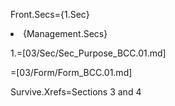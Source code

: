 Front.Secs={1.Sec}<li>{Management.Secs}

1.=[03/Sec/Sec_Purpose_BCC.01.md]

=[03/Form/Form_BCC.01.md]

Survive.Xrefs=Sections 3 and 4